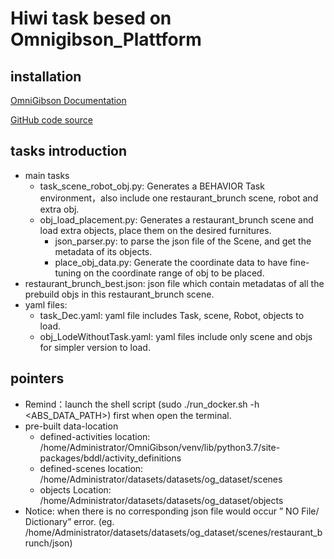 # Hiwi task besed on Omnigibson_Plattform

## installation
[OmniGibson Documentation](https://behavior.stanford.edu/omnigibson/) 

[GitHub code source](https://github.com/StanfordVL/OmniGibson)

## tasks introduction
- main tasks
  - task_scene_robot_obj.py: Generates a BEHAVIOR Task environment，also include one restaurant_brunch scene, robot and extra obj. 
  - obj_load_placement.py: Generates a restaurant_brunch scene and load extra objects, place them on the desired furnitures.
    - json_parser.py: to parse the json file of the Scene, and get the metadata of its objects.
    - place_obj_data.py: Generate the coordinate data to have fine-tuning on the coordinate range of obj to be placed.
- restaurant_brunch_best.json: json file which contain metadatas of all the prebuild objs in this restaurant_brunch scene.
- yaml files:
  - task_Dec.yaml: yaml file includes Task, scene, Robot, objects to load.
  - obj_LodeWithoutTask.yaml: yaml files include only scene and objs for simpler version to load.
  
## pointers
- Remind：launch the shell script (sudo ./run_docker.sh -h <ABS_DATA_PATH>) first when open the terminal.
- pre-built data-location
  - defined-activities location: /home/Administrator/OmniGibson/venv/lib/python3.7/site-packages/bddl/activity_definitions
  - defined-scenes location: /home/Administrator/datasets/datasets/og_dataset/scenes
  - objects Location: /home/Administrator/datasets/datasets/og_dataset/objects
- Notice: when there is no corresponding json file would occur  ” NO File/ Dictionary”  error.
  (eg. /home/Administrator/datasets/datasets/og_dataset/scenes/restaurant_brunch/json)

